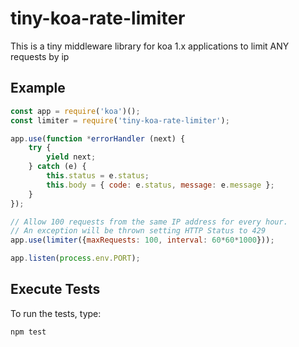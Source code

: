 # tiny-koa-rate-limiter
This is a tiny middleware library for koa 1.x applications to limit ANY requests by ip

## Example

```js
const app = require('koa')();
const limiter = require('tiny-koa-rate-limiter');

app.use(function *errorHandler (next) {
    try {
        yield next;
    } catch (e) {
        this.status = e.status;
        this.body = { code: e.status, message: e.message };
    }
});

// Allow 100 requests from the same IP address for every hour.
// An exception will be thrown setting HTTP Status to 429
app.use(limiter({maxRequests: 100, interval: 60*60*1000}));

app.listen(process.env.PORT);
```

## Execute Tests
To run the tests, type:
```js
npm test
```
